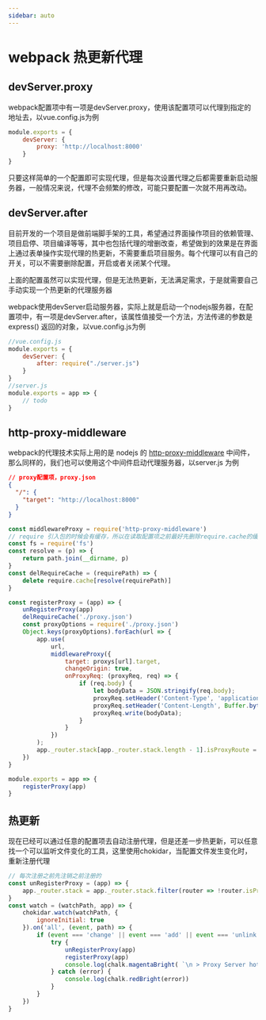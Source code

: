 ```yaml
---
sidebar: auto
---
```

# webpack 热更新代理

## devServer.proxy

webpack配置项中有一项是devServer.proxy，使用该配置项可以代理到指定的地址去，以vue.config.js为例

``` javascript
module.exports = {
    devServer: {
        proxy: 'http://localhost:8000'
    }
}
```

只要这样简单的一个配置即可实现代理，但是每次设置代理之后都需要重新启动服务器，一般情况来说，代理不会频繁的修改，可能只要配置一次就不用再改动。

## devServer.after

目前开发的一个项目是做前端脚手架的工具，希望通过界面操作项目的依赖管理、项目启停、项目编译等等，其中也包括代理的增删改查，希望做到的效果是在界面上通过表单操作实现代理的热更新，不需要重启项目服务。每个代理可以有自己的开关，可以不需要删除配置，开启或者关闭某个代理。

上面的配置虽然可以实现代理，但是无法热更新，无法满足需求，于是就需要自己手动实现一个热更新的代理服务器

webpack使用devServer启动服务器，实际上就是启动一个nodejs服务器，在配置项中，有一项是devServer.after，该属性值接受一个方法，方法传递的参数是 express() 返回的对象，以vue.config.js为例

``` javascript
//vue.config.js
module.exports = {
    devServer: {
        after: require("./server.js")
    }
}
//server.js
module.exports = app => {
    // todo
}
```

## http-proxy-middleware

webpack的代理技术实际上用的是 nodejs 的 [http-proxy-middleware](https://github.com/chimurai/http-proxy-middleware) 中间件，那么同样的，我们也可以使用这个中间件启动代理服务器，以server.js 为例

``` json
// proxy配置项，proxy.json
{
  "/": {
    "target": "http://localhost:8000"
  }
}
```

``` javascript
const middlewareProxy = require('http-proxy-middleware')
// require 引入包的时候会有缓存，所以在读取配置项之前最好先删除require.cache的缓存，例如定义一个delRequireCache方法
const fs = require('fs')
const resolve = (p) => {
    return path.join(__dirname, p)
}
const delRequireCache = (requirePath) => {
    delete require.cache[resolve(requirePath)]
}

const registerProxy = (app) => {
    unRegisterProxy(app)
    delRequireCache('./proxy.json')
    const proxyOptions = require('./proxy.json')
    Object.keys(proxyOptions).forEach(url => {
        app.use(
            url,
            middlewareProxy({
                target: proxys[url].target,
                changeOrigin: true,
                onProxyReq: (proxyReq, req) => {
                    if (req.body) {
                        let bodyData = JSON.stringify(req.body);
                        proxyReq.setHeader('Content-Type', 'application/json');
                        proxyReq.setHeader('Content-Length', Buffer.byteLength(bodyData));
                        proxyReq.write(bodyData);
                    }
                }
            })
        );
        app._router.stack[app._router.stack.length - 1].isProxyRoute = true
    })
}

module.exports = app => {
    registerProxy(app)
}
```

## 热更新

现在已经可以通过任意的配置项去自动注册代理，但是还差一步热更新，可以任意找一个可以监听文件变化的工具，这里使用chokidar，当配置文件发生变化时，重新注册代理

``` javascript
// 每次注册之前先注销之前注册的
const unRegisterProxy = (app) => {
    app._router.stack = app._router.stack.filter(router => !router.isProxyRoute)
}
const watch = (watchPath, app) => {
    chokidar.watch(watchPath, {
        ignoreInitial: true
    }).on('all', (event, path) => {
        if (event === 'change' || event === 'add' || event === 'unlink') {
            try {
                unRegisterProxy(app)
                registerProxy(app)
                console.log(chalk.magentaBright( `\n > Proxy Server hot reload success! changed  ${path}` ))
            } catch (error) {
                console.log(chalk.redBright(error))
            }
        }
    })
}
```
